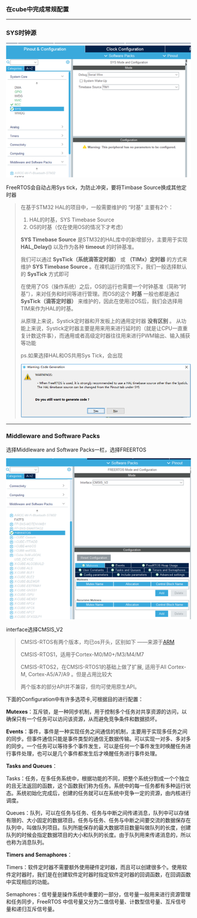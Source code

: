 ### 在cube中完成常规配置

---



### SYS时钟源

![1708245820360](image/cube配置/1708245820360.png)

FreeRTOS会自动占用Sys tick，为防止冲突，要将Timbase Source换成其他定时器

> 在基于STM32 HAL的项目中，一般需要维护的 “时基” 主要有2个：
>
> 1. HAL的时基，SYS Timebase Source
> 2. OS的时基（仅在使用OS的情况下才考虑）
>
> **SYS Timebase Source** 是STM32的HAL库中的新增部分，主要用于实现 **HAL_Delay()** 以及作为各种 **timeout** 的时钟基准。
>
> 我们可以通过 **SysTick（系统滴答定时器）** 或 **（TIMx）定时器** 的方式来维护  **SYS Timebase Source** 。在裸机运行的情况下，我们一般选择默认的 **SysTick** 方式即可
>
> 在使用了OS（操作系统）之后，OS的运行也需要一个时钟基准（简称“时基”），来对任务和时间等进行管理。而OS的这个 **时基** 一般也都是通过 **SysTick（滴答定时器）** 来维护的，因此在使用过OS后，我们会选择用TIM来作为HAL的时基。
>
> 从原理上来说，Systick定时器和开发板上的通用定时器 **没有区别** 。 从功能上来说，Systick定时器主要是用来用来进行延时的（就是让CPU一直重复计数这件事），而通用或者高级定时器往往用来进行PWM输出、输入捕获等功能
>
> ps.如果选择HAL和OS共用Sys Tick，会出现
>
> ![1708247135947](image/cube配置/1708247135947.png)



---



### Middleware and Software Packs

选择Middleware and Software Packs一栏，选择FREERTOS

![1708246033672](image/cube配置/1708246033672.png)

interface选择CMSIS_V2

> CMSIS-RTOS有两个版本，均已os开头，区别如下                 ——来源于[ARM](https://arm-software.github.io/CMSIS_5/latest/General/html/index.html)
>
> CMSIS-RTOS1，适用于Cortex-M0/M0+/M3/M4/M7
>
> CMSIS-RTOS2，在CMSIS-RTOS1的基础上做了扩展, 适用于All Cortex-M, Cortex-A5/A7/A9 。但是占用比较大
>
> 两个版本的部分API并不兼容，但均可使用原生API。

下面的Configuration中有许多选项卡,可根据目的进行配置：

**Mutexes**：互斥锁，是一种同步机制，用于控制多个任务对共享资源的访问，以确保只有一个任务可以访问该资源，从而避免竞争条件和数据损坏。

**Events**：事件，事件是一种实现任务之间通信的机制，主要用于实现多任务之间的同步。但事件通信只能是事件类型的通信无数据传输。可以实现一对多、多对多的同步。一个任务可以等待多个事件发生，可以是任何一个事件发生时唤醒任务进行事件处理，也可以是几个事件都发生后才唤醒任务进行事件处理。

**Tasks and Queues**：

Tasks：任务，在多任务系统中，根据功能的不同，把整个系统分割成一个个独立的且无法返回的函数，这个函数我们称为任务。系统中的每一任务都有多种运行状态。系统初始化完成后，创建的任务就可以在系统中竞争一定的资源，由内核进行调度。

Queues：队列，可以在任务与任务、任务与中断之间传递消息，队列中可以存储有限的、大小固定的数据项目。任务与任务、任务与中断之间要交流的数据保存在队列中，叫做队列项目。队列所能保存的最大数据项目数量叫做队列的长度，创建队列的时候会指定数据项目的大小和队列的长度。由于队列用来传递消息的，所以也称为消息队列。

**Timers and Semaphores**：

Timers：软件定时器不需要额外使用硬件定时器，而且可以创建很多个。使用软件定时器时，我们是在创建软件定时器时指定软件定时器的回调函数，在回调函数中实现相应的功能。

Semaphores：信号量是操作系统中重要的一部分，信号量一般用来进行资源管理和任务同步，FreeRTOS
中信号量又分为二值信号量、计数型信号量、互斥信号量和递归互斥信号量。

